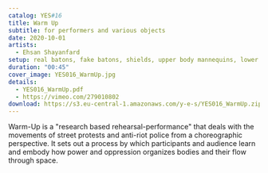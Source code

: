 ```yaml
---
catalog: YES#16
title: Warm Up
subtitle: for performers and various objects
date: 2020-10-01
artists:
  - Ehsan Shayanfard
setup: real batons, fake batons, shields, upper body mannequins, lower body mannequins, plasitc bottles half filled with water, water for the performers, date palms for rest
duration: "00:45"
cover_image: YES016_WarmUp.jpg
details:
  - YES016_WarmUp.pdf
  - https://vimeo.com/279010802
download: https://s3.eu-central-1.amazonaws.com/y-e-s/YES016_WarmUp.zip
---
```

Warm-Up is a "research based rehearsal-performance" that deals with the movements of street protests and anti-riot police from a choreographic perspective. It sets out a process by which participants and audience learn and embody how power and oppression organizes bodies and their flow through space.
